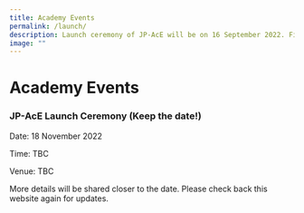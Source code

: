 ```yaml
---
title: Academy Events
permalink: /launch/
description: Launch ceremony of JP-AcE will be on 16 September 2022. Find out more!
image: ""
---
```

# Academy Events

### JP-AcE Launch Ceremony (Keep the date!)

Date: 18 November 2022

Time: TBC

Venue: TBC

More details will be shared closer to the date. Please check back this website again for updates.